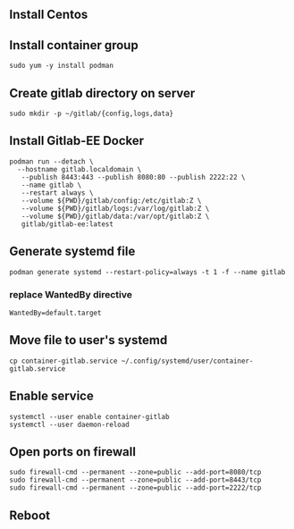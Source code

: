 ## Install Centos
## Install container group
  ```sudo yum -y install podman```
## Create gitlab directory on server
```
sudo mkdir -p ~/gitlab/{config,logs,data}
```

## Install Gitlab-EE Docker
```
podman run --detach \
  --hostname gitlab.localdomain \
   --publish 8443:443 --publish 8080:80 --publish 2222:22 \
   --name gitlab \
   --restart always \
   --volume ${PWD}/gitlab/config:/etc/gitlab:Z \
   --volume ${PWD}/gitlab/logs:/var/log/gitlab:Z \
   --volume ${PWD}/gitlab/data:/var/opt/gitlab:Z \
   gitlab/gitlab-ee:latest
```
## Generate systemd file
```
podman generate systemd --restart-policy=always -t 1 -f --name gitlab
```

### replace WantedBy directive
```
WantedBy=default.target
```

## Move file to user's systemd
```
cp container-gitlab.service ~/.config/systemd/user/container-gitlab.service
```

## Enable service
```
systemctl --user enable container-gitlab
systemctl --user daemon-reload
```

## Open ports on firewall
```
sudo firewall-cmd --permanent --zone=public --add-port=8080/tcp
sudo firewall-cmd --permanent --zone=public --add-port=8443/tcp
sudo firewall-cmd --permanent --zone=public --add-port=2222/tcp
```

## Reboot
